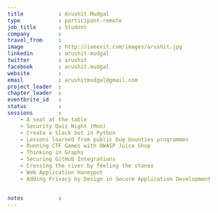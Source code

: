 ```yaml
---
title           : Arushit Mudgal
type            : participant-remote
job_title       : Student
company         :
travel_from     :
image           : http://ieeevit.com/images/arushit.jpg
linkedin        : arushit-mudgal
twitter         : arushit
facebook        : arushit.mudgal
website         : 
email           : arushitmudgal@gmail.com
project_leader  :
chapter_leader  :
eventbrite_id   :
status          :
sessions        :
    - A seat at the table
    - Security Quiz Night (Mon)
    - Create a Slack bot in Python
    - Lessons learned from public bug bounties programmes
    - Running CTF Games with OWASP Juice Shop
    - Thinking in Graphs
    - Securing GitHub Integrations
    - Crossing the river by feeling the stones
    - Web Application Honeypot
    - Adding Privacy by Design in Secure Application Development


notes           :
---
```



